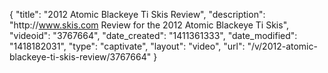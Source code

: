 {
    "title": "2012 Atomic Blackeye Ti Skis Review",
    "description": "http:\/\/www.skis.com Review for the 2012 Atomic Blackeye Ti Skis",
    "videoid": "3767664",
    "date_created": "1411361333",
    "date_modified": "1418182031",
    "type": "captivate",
    "layout": "video",
    "url": "\/v\/2012-atomic-blackeye-ti-skis-review\/3767664"
}